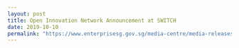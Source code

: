 ```yaml
---
layout: post
title: Open Innovation Network Announcement at SWITCH 
date: 2019-10-10
permalink: "https://www.enterprisesg.gov.sg/media-centre/media-releases"
---
```

